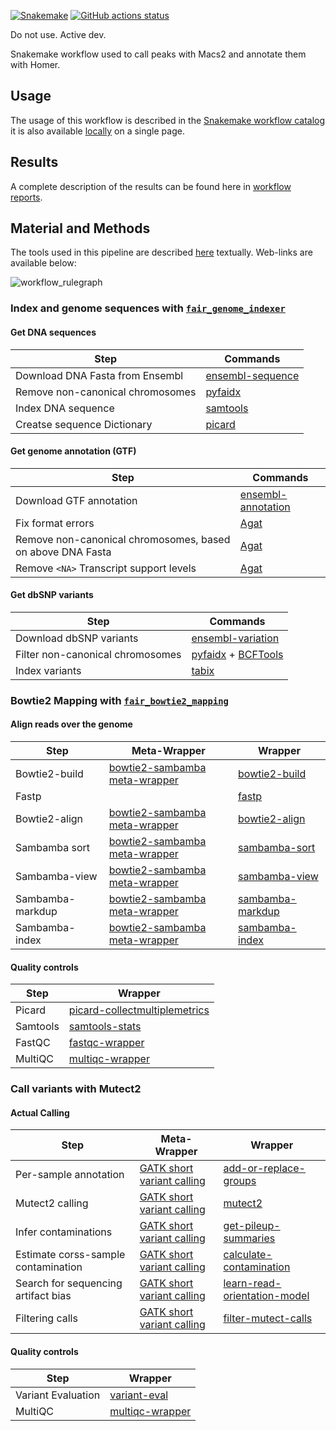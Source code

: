 [![Snakemake](https://img.shields.io/badge/snakemake-≥7.29.0-brightgreen.svg)](https://snakemake.github.io)
[![GitHub actions status](https://github.com/tdayris/fair_gatk_mutect_germline/workflows/Tests/badge.svg?branch=main)](https://github.com/tdayris/fair_gatk_mutect_germline/actions?query=branch%3Amain+workflow%3ATests)

Do not use. Active dev.

Snakemake workflow used to call peaks with Macs2 and annotate them with Homer.

## Usage

The usage of this workflow is described in the [Snakemake workflow catalog](https://snakemake.github.io/snakemake-workflow-catalog?usage=tdayris/fair_gatk_mutect_germline) 
it is also available [locally](https://github.com/tdayris/fair_gatk_mutect_germline/blob/main/workflow/report/usage.rst) on a single page.
 
## Results

A complete description of the results can be found here in [workflow reports](https://github.com/tdayris/fair_gatk_mutect_germline/blob/main/workflow/report/results.rst).

## Material and Methods

The tools used in this pipeline are described [here](https://github.com/tdayris/fair_gatk_mutect_germline/blob/main/workflow/report/material_methods.rst) textually. Web-links are available below:

![workflow_rulegraph](dag.png)

### Index and genome sequences with [`fair_genome_indexer`](https://github.com/tdayris/fair_genome_indexer/tree/main)

#### Get DNA sequences

| Step                             | Commands                                                                                                         |
| -------------------------------- | ---------------------------------------------------------------------------------------------------------------- |
| Download DNA Fasta from Ensembl  | [ensembl-sequence](https://snakemake-wrappers.readthedocs.io/en/v3.3.3/wrappers/reference/ensembl-sequence.html) |
| Remove non-canonical chromosomes | [pyfaidx](https://github.com/mdshw5/pyfaidx)                                                                     |
| Index DNA sequence               | [samtools](https://snakemake-wrappers.readthedocs.io/en/v3.3.3/wrappers/samtools/faidx.html)                     |
| Creatse sequence Dictionary      | [picard](https://snakemake-wrappers.readthedocs.io/en/v3.3.3/wrappers/picard/createsequencedictionary.html)      |

#### Get genome annotation (GTF)

| Step                                                       | Commands                                                                                                             |
| ---------------------------------------------------------- | -------------------------------------------------------------------------------------------------------------------- |
| Download GTF annotation                                    | [ensembl-annotation](https://snakemake-wrappers.readthedocs.io/en/v3.3.3/wrappers/reference/ensembl-annotation.html) |
| Fix format errors                                          | [Agat](https://agat.readthedocs.io/en/latest/tools/agat_convert_sp_gff2gtf.html)                                     |
| Remove non-canonical chromosomes, based on above DNA Fasta | [Agat](https://agat.readthedocs.io/en/latest/tools/agat_sq_filter_feature_from_fasta.html)                           |
| Remove `<NA>` Transcript support levels                    | [Agat](https://agat.readthedocs.io/en/latest/tools/agat_sp_filter_feature_by_attribute_value.html)                   |

#### Get dbSNP variants

| Step                             | Commands                                                                                                                                     |
| -------------------------------- | -------------------------------------------------------------------------------------------------------------------------------------------- |
| Download dbSNP variants          | [ensembl-variation](https://snakemake-wrappers.readthedocs.io/en/v3.3.3/wrappers/reference/ensembl-variation.html)                           |
| Filter non-canonical chromosomes | [pyfaidx](https://github.com/mdshw5/pyfaidx) + [BCFTools](https://snakemake-wrappers.readthedocs.io/en/v3.3.3/wrappers/bcftools/filter.html) |
| Index variants                   | [tabix](https://snakemake-wrappers.readthedocs.io/en/v3.3.3/wrappers/tabix/index.html)                                                       |

### Bowtie2 Mapping with [`fair_bowtie2_mapping`](https://github.com/tdayris/fair_bowtie2_mapping/tree/main)

#### Align reads over the genome

| Step             | Meta-Wrapper                                                                                                             | Wrapper                                                                                                                          |
| ---------------- | ------------------------------------------------------------------------------------------------------------------------ | -------------------------------------------------------------------------------------------------------------------------------- |
| Bowtie2-build    | [bowtie2-sambamba meta-wrapper](https://snakemake-wrappers.readthedocs.io/en/v3.3.3/meta-wrappers/bowtie2_sambamba.html) | [bowtie2-build](https://snakemake-wrappers.readthedocs.io/en/v3.3.3/wrappers/bowtie2/build.html)                                 |
| Fastp            |                                                                                                                          | [fastp](https://snakemake-wrappers.readthedocs.io/en/stable/wrappers/fastp.html)                                                 |
| Bowtie2-align    | [bowtie2-sambamba meta-wrapper](https://snakemake-wrappers.readthedocs.io/en/v3.3.3/meta-wrappers/bowtie2_sambamba.html) | [bowtie2-align](https://snakemake-wrappers.readthedocs.io/en/v3.3.3/wrappers/bowtie2/align.html)                                 |
| Sambamba sort    | [bowtie2-sambamba meta-wrapper](https://snakemake-wrappers.readthedocs.io/en/v3.3.3/meta-wrappers/bowtie2_sambamba.html) | [sambamba-sort](https://snakemake-wrappers.readthedocs.io/en/v3.3.3/wrappers/sambamba/sort.html)                                 |
| Sambamba-view    | [bowtie2-sambamba meta-wrapper](https://snakemake-wrappers.readthedocs.io/en/v3.3.3/meta-wrappers/bowtie2_sambamba.html) | [sambamba-view](https://snakemake-wrappers.readthedocs.io/en/v3.3.3/wrappers/sambamba/view.html)                                 |
| Sambamba-markdup | [bowtie2-sambamba meta-wrapper](https://snakemake-wrappers.readthedocs.io/en/v3.3.3/meta-wrappers/bowtie2_sambamba.html) | [sambamba-markdup](https://snakemake-wrappers.readthedocs.io/en/v3.3.3/wrappers/sambamba/markdup.html)                           |
| Sambamba-index   | [bowtie2-sambamba meta-wrapper](https://snakemake-wrappers.readthedocs.io/en/v3.3.3/meta-wrappers/bowtie2_sambamba.html) | [sambamba-index](https://snakemake-wrappers.readthedocs.io/en/v3.3.3/wrappers/sambamba/index.html)                               |

#### Quality controls

| Step     | Wrapper                                                                                                                          |
| -------- | -------------------------------------------------------------------------------------------------------------------------------- |
| Picard   | [picard-collectmultiplemetrics](https://snakemake-wrappers.readthedocs.io/en/stable/wrappers/picard/collectmultiplemetrics.html) |
| Samtools | [samtools-stats](https://snakemake-wrappers.readthedocs.io/en/v3.3.3/wrappers/samtools/stats.html)                               |
| FastQC   | [fastqc-wrapper](https://snakemake-wrappers.readthedocs.io/en/v3.3.3/wrappers/fastqc.html)                                       |
| MultiQC  | [multiqc-wrapper](https://snakemake-wrappers.readthedocs.io/en/v3.3.3/wrappers/multiqc.html)                                     |


### Call variants with Mutect2

#### Actual Calling

| Step                                | Meta-Wrapper                                                                                                               | Wrapper                                                                                                                          |
| ----------------------------------- | -------------------------------------------------------------------------------------------------------------------------- | -------------------------------------------------------------------------------------------------------------------------------- |
| Per-sample annotation               | [GATK short variant calling](https://snakemake-wrappers.readthedocs.io/en/v3.3.3/meta-wrappers/gatk_mutect2_calling.html) | [add-or-replace-groups](https://snakemake-wrappers.readthedocs.io/en/v3.3.3/wrappers/picard/addorreplacereadgroups.html)         |
| Mutect2 calling                     | [GATK short variant calling](https://snakemake-wrappers.readthedocs.io/en/v3.3.3/meta-wrappers/gatk_mutect2_calling.html) | [mutect2](https://snakemake-wrappers.readthedocs.io/en/v3.3.3/wrappers/gatk/mutect.html)                                         |
| Infer contaminations                | [GATK short variant calling](https://snakemake-wrappers.readthedocs.io/en/v3.3.3/meta-wrappers/gatk_mutect2_calling.html) | [get-pileup-summaries](https://snakemake-wrappers.readthedocs.io/en/v3.3.3/wrappers/gatk/getpileupsummaries.html)                |
| Estimate corss-sample contamination | [GATK short variant calling](https://snakemake-wrappers.readthedocs.io/en/v3.3.3/meta-wrappers/gatk_mutect2_calling.html) | [calculate-contamination](https://snakemake-wrappers.readthedocs.io/en/v3.3.3/wrappers/gatk/calculatecontamination.html)         |
| Search for sequencing artifact bias | [GATK short variant calling](https://snakemake-wrappers.readthedocs.io/en/v3.3.3/meta-wrappers/gatk_mutect2_calling.html) | [learn-read-orientation-model](https://snakemake-wrappers.readthedocs.io/en/v3.3.3/wrappers/gatk/learnreadorientationmodel.html) |
| Filtering calls                     | [GATK short variant calling](https://snakemake-wrappers.readthedocs.io/en/v3.3.3/meta-wrappers/gatk_mutect2_calling.html) | [filter-mutect-calls](https://snakemake-wrappers.readthedocs.io/en/v3.3.3/wrappers/gatk/filtermutectcalls.html)                  |


#### Quality controls

| Step               | Wrapper                                                                                            |
| ------------------ | -------------------------------------------------------------------------------------------------- |
| Variant Evaluation | [variant-eval](https://snakemake-wrappers.readthedocs.io/en/v3.3.3/wrappers/gatk/varianteval.html) |
| MultiQC            | [multiqc-wrapper](https://snakemake-wrappers.readthedocs.io/en/v3.3.3/wrappers/multiqc.html)       |